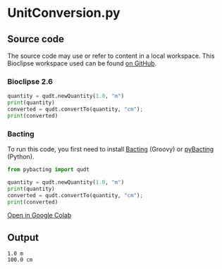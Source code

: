 # UnitConversion.py
## Source code
The source code may use or refer to content in a local workspace. This
Bioclipse workspace used can be found
[on GitHub](https://github.com/bioclipse/bioclipse.scripting/tree/master/ws/).
### Bioclipse 2.6
```python
quantity = qudt.newQuantity(1.0, "m")
print(quantity)
converted = qudt.convertTo(quantity, "cm");
print(converted)
```
### Bacting
To run this code, you first need to install
[Bacting](https://github.com/egonw/bacting) (Groovy) or
[pyBacting](https://pypi.org/project/pybacting/) (Python).
<br />
```python
from pybacting import qudt

quantity = qudt.newQuantity(1.0, "m")
print(quantity)
converted = qudt.convertTo(quantity, "cm");
print(converted)
```
[Open in Google Colab](https://colab.research.google.com/github/bioclipse/bioclipse.scripting/blob/master/nb/UnitConversion.ipynb)
## Output
```plain
1.0 m
100.0 cm
```
